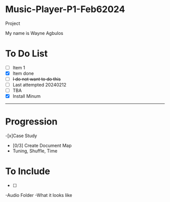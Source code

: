 # Music-Player-P1-Feb62024
Project

My name is Wayne Agbulos

# To Do List
- [ ] Item 1
- [x] Item done
- [ ] <del>I do not want to do this<del>
- [ ] Last attempted 20240212
- [ ] TBA
- [x] Install Minum
---

# Progression
-[x]Case Study
- [0/3] Create Document Map
- Tuning, Shuffle, Time
# To Include
- [ ] 
-Audio Folder
-What it looks like
